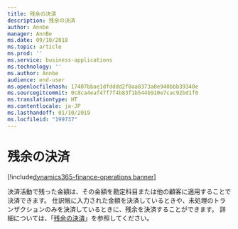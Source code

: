 ```yaml
---
title: 残余の決済
description: 残余の決済
author: Annbe
manager: AnnBe
ms.date: 09/10/2018
ms.topic: article
ms.prod: ''
ms.service: business-applications
ms.technology: ''
ms.author: Annbe
audience: end-user
ms.openlocfilehash: 17407bbae1dfdddd2f0aa8373a0e940bbb39340e
ms.sourcegitcommit: 0c8ca4eaf47f7f4b83f1b544b910e7cac92bd1f0
ms.translationtype: HT
ms.contentlocale: ja-JP
ms.lasthandoff: 01/10/2019
ms.locfileid: "199737"
---
```

#  <a name="settle-remainder"></a>残余の決済

[!include[dynamics365-finance-operations banner](../includes/dynamics365-finance-operations.md)]

決済活動で残った金額は、その金額を勘定科目または他の顧客に適用することで決済できます。 仕訳帳に入力された金額を決済しているときや、未処理のトランザクションのみを決済しているときに、残余を決済することができます。 詳細については、「[残余の決済](https://docs.microsoft.com/en-us/dynamics365/unified-operations/financials/cash-bank-management/settle-remainder)」を参照してください。
